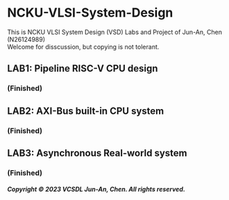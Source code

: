 # NCKU-VLSI-System-Design    
This is NCKU VLSI System Design (VSD) Labs and Project of Jun-An, Chen (N26124989)  
Welcome for disscussion, but copying is not tolerant.  
## LAB1: Pipeline RISC-V CPU design  
### (Finished)  
## LAB2: AXI-Bus built-in CPU system  
### (Finished)  
## LAB3: Asynchronous Real-world system  
### (Finished)  



##### Copyright © 2023 VCSDL Jun-An, Chen. All rights reserved.  
